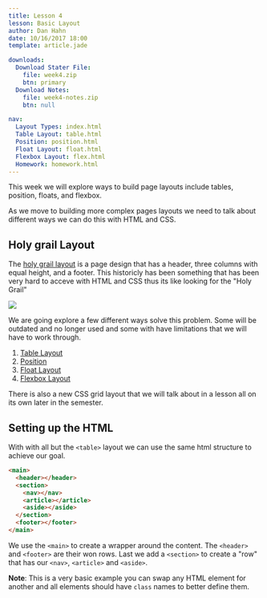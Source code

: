 ```yaml
---
title: Lesson 4
lesson: Basic Layout
author: Dan Hahn
date: 10/16/2017 18:00
template: article.jade

downloads:
  Download Stater File:
    file: week4.zip
    btn: primary
  Download Notes:
    file: week4-notes.zip
    btn: null

nav:
  Layout Types: index.html
  Table Layout: table.html
  Position: position.html
  Float Layout: float.html
  Flexbox Layout: flex.html
  Homework: homework.html
---
```


This week we will explore ways to build page layouts include tables, position, floats, and flexbox.  

<span class="more"></span>

As we move to building more complex pages layouts we need to talk about different ways we can do this with HTML and CSS. 

## Holy grail Layout

The <a href="https://en.wikipedia.org/wiki/Holy_Grail_(web_design)" target="_blank">holy grail layout</a> is a page design that has a header, three columns with equal height, and a footer.  This historicly has been something that has been very hard to acceve with HTML and CSS thus its like looking for the "Holy Grail"

![](https://upload.wikimedia.org/wikipedia/commons/a/ad/HolyGrail.svg)

We are going explore a  few different ways solve this problem.  Some will be outdated and no longer used and some with have limitations that we will have to work through.

1. [Table Layout](table.html)
2. [Position](position.html)
3. [Float Layout](float.html)
4. [Flexbox Layout](flexbox)

There is also a new CSS grid layout that we will talk about in a lesson all on its own later in the semester.  

## Setting up the HTML 

With with all but the `<table>` layout we can use the same html structure to achieve our goal.

```html
<main>
  <header></header>
  <section>
    <nav></nav>
    <article></article>
    <aside></aside>
  </section>
  <footer></footer>
</main>
```

We use the `<main>` to create a wrapper around the content.  The `<header>` and `<footer>` are their won rows.  Last we add a `<section>` to create a "row" that has our `<nav>`, `<article>` and `<aside>`. 

**Note**: This is a very basic example you can swap any HTML element for another and all elements should have `class` names to better define them.  

